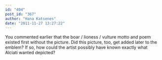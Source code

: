 ```yaml
---
id: "404"
post_id: "367"
author: "Hana Katsenes"
date: "2011-11-27 13:27:22"
---
```

You commented earlier that the boar / lioness / vulture motto and poem existed first without the picture. Did this picture, too, get added later to the emblem? If so, how could the artist possibly have known exactly what Alciati wanted depicted?
